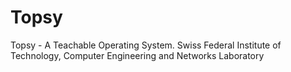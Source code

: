 # Topsy
Topsy - A Teachable Operating System. Swiss Federal Institute of Technology, Computer Engineering and Networks Laboratory

